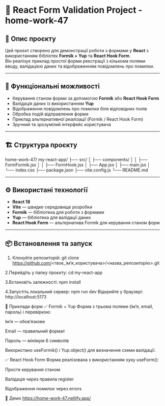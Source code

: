 # 🧩 React Form Validation Project - home-work-47

## 📖 Опис проєкту
Цей проєкт створено для демонстрації роботи з формами у **React** з використанням бібліотек **Formik + Yup** та **React Hook Form**.  
Він реалізує приклад простої форми реєстрації з кількома полями вводу, валідацією даних та відображенням повідомлень про помилки.

---

## 🚀 Функціональні можливості
- Керування станом форми за допомогою **Formik** або **React Hook Form**  
- Валідація даних із використанням **Yup**  
- Відображення повідомлень про помилки біля відповідних полів  
- Обробка подій відправлення форми  
- Приклад альтернативної реалізації (Formik / React Hook Form)  
- Зручний та зрозумілий інтерфейс користувача  

---

## 🏗️ Структура проєкту

home-work-47/
my-react-app/
├── src/
│ ├── components/
│ │ ├── FormFormik.jsx
│ │ ├── FormHook.jsx
│ ├── App.jsx
│ ├── main.jsx
│ └── index.css
├── package.json
├── vite.config.js
└── README.md


---

## ⚙️ Використані технології
- **React 18**
- **Vite** — швидке середовище розробки
- **Formik** — бібліотека для роботи з формами  
- **Yup** — бібліотека для валідації даних  
- **React Hook Form** — альтернатива Formik для керування станом форм  

---

## 📦 Встановлення та запуск

1. Клонуйте репозиторій:
   git clone https://github.com/<твоє_ім’я_користувача>/<назва_репозиторію>.git
   
2.Перейдіть у папку проєкту:
cd my-react-app

3.Встановіть залежності:
npm install

4.Запустіть локальний сервер:
npm run dev
Відкрийте у браузері:
http://localhost:5173

🧠 Приклади форм
✅ Formik + Yup
Форма з трьома полями (ім’я, email, пароль) і перевіркою:

Ім’я — обов’язкове

Email — правильний формат

Пароль — мінімум 6 символів

Використано useFormik() і Yup.object() для визначення схеми валідації.

✅ React Hook Form
Форма реалізована з використанням хуку useForm():

Просте керування станом

Валідація через правила register

Відображення помилок через errors

🔗 Демо
https://home-work-47.netlify.app/
